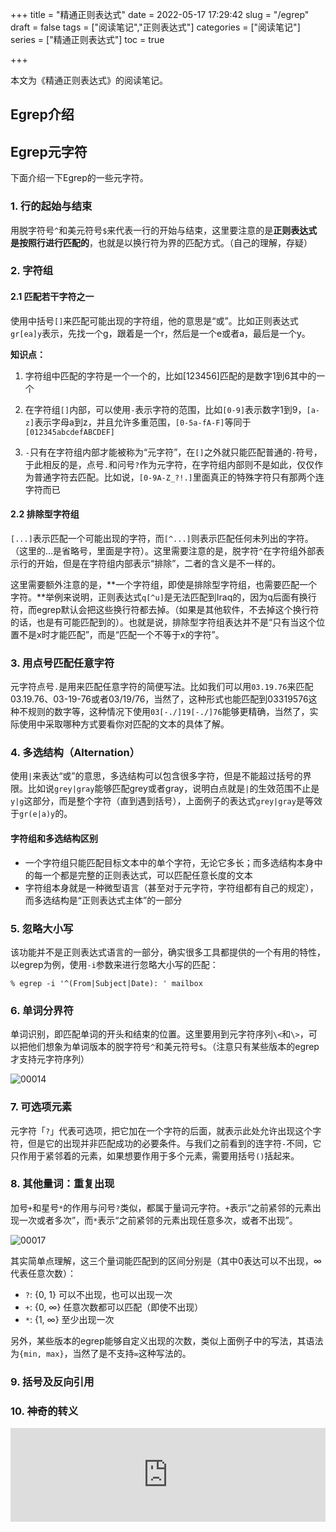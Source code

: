 +++
title = "精通正则表达式"
date = 2022-05-17 17:29:42
slug = "/egrep"
draft = false
tags = ["阅读笔记","正则表达式"]
categories = ["阅读笔记"]
series = ["精通正则表达式"]
toc = true

+++

本文为《精通正则表达式》的阅读笔记。



## Egrep介绍





## Egrep元字符

下面介绍一下Egrep的一些元字符。

### 1. 行的起始与结束

用脱字符号`^`和美元符号`$`来代表一行的开始与结束，这里要注意的是**正则表达式是按照行进行匹配的**，也就是以换行符为界的匹配方式。（自己的理解，存疑）

### 2. 字符组

#### 2.1 匹配若干字符之一

使用中括号`[]`来匹配可能出现的字符组，他的意思是“或”。比如正则表达式`gr[ea]y`表示，先找一个g，跟着是一个r，然后是一个e或者a，最后是一个y。

**知识点：**

1. 字符组中匹配的字符是一个一个的，比如[123456]匹配的是数字1到6其中的一个

2. 在字符组`[]`内部，可以使用`-`表示字符的范围，比如`[0-9]`表示数字1到9，`[a-z]`表示字母a到z，并且允许多重范围，`[0-5a-fA-F]`等同于`[012345abcdefABCDEF]`
3. `-`只有在字符组内部才能被称为“元字符”，在`[]`之外就只能匹配普通的`-`符号，于此相反的是，点号`.`和问号`?`作为元字符，在字符组内部则不是如此，仅仅作为普通字符去匹配。比如说，`[0-9A-Z_?!.]`里面真正的特殊字符只有那两个连字符而已

#### 2.2 排除型字符组

`[...]`表示匹配一个可能出现的字符，而`[^...]`则表示匹配任何未列出的字符。（这里的...是省略号，里面是字符）。这里需要注意的是，脱字符`^`在字符组外部表示行的开始，但是在字符组内部表示“排除”，二者的含义是不一样的。



这里需要额外注意的是，**一个字符组，即使是排除型字符组，也需要匹配一个字符。**举例来说明，正则表达式`q[^u]`是无法匹配到Iraq的，因为q后面有换行符，而egrep默认会把这些换行符都去掉。（如果是其他软件，不去掉这个换行符的话，也是有可能匹配到的）。也就是说，排除型字符组表达并不是“只有当这个位置不是x时才能匹配”，而是“匹配一个不等于x的字符”。

### 3. 用点号匹配任意字符

元字符点号`.`是用来匹配任意字符的简便写法。比如我们可以用`03.19.76`来匹配03.19.76、03-19-76或者03/19/76，当然了，这种形式也能匹配到03319576这种不规则的数字等，这种情况下使用`03[-./]19[-./]76`能够更精确，当然了，实际使用中采取哪种方式要看你对匹配的文本的具体了解。



### 4. 多选结构（Alternation）

使用`|`来表达“或”的意思，多选结构可以包含很多字符，但是不能超过括号的界限。比如说`grey|gray`能够匹配grey或者gray，说明白点就是`|`的生效范围不止是`y|g`这部分，而是整个字符（直到遇到括号），上面例子的表达式`grey|gray`是等效于`gr(e|a)y`的。

#### 字符组和多选结构区别

- 一个字符组只能匹配目标文本中的单个字符，无论它多长；而多选结构本身中的每一个都是完整的正则表达式，可以匹配任意长度的文本
- 字符组本身就是一种微型语言（甚至对于元字符，字符组都有自己的规定），而多选结构是“正则表达式主体”的一部分

### 5. 忽略大小写

该功能并不是正则表达式语言的一部分，确实很多工具都提供的一个有用的特性，以egrep为例，使用`-i`参数来进行忽略大小写的匹配：

```she
% egrep -i '^(From|Subject|Date): ' mailbox
```

### 6. 单词分界符

单词识别，即匹配单词的开头和结束的位置。这里要用到元字符序列`\<`和`\>`，可以把他们想象为单词版本的脱字符号`^`和美元符号`$`。（注意只有某些版本的egrep才支持元字符序列）

![00014](https://kiwi4814-1256211473.cos.ap-nanjing.myqcloud.com//img202206072000637.jpeg)

### 7. 可选项元素

元字符「`?`」代表可选项，把它加在一个字符的后面，就表示此处允许出现这个字符，但是它的出现并非匹配成功的必要条件。与我们之前看到的连字符`-`不同，它只作用于紧邻着的元素，如果想要作用于多个元素，需要用括号`()`括起来。

### 8. 其他量词：重复出现

加号`+`和星号`*`的作用与问号`?`类似，都属于量词元字符。`+`表示“之前紧邻的元素出现一次或者多次”，而`*`表示“之前紧邻的元素出现任意多次，或者不出现”。



![00017](https://kiwi4814-1256211473.cos.ap-nanjing.myqcloud.com//img202206081156500.jpeg)

其实简单点理解，这三个量词能匹配到的区间分别是（其中0表达可以不出现，∞代表任意次数）：

- `?`: {0, 1} 可以不出现，也可以出现一次
- `+`: {0, ∞} 任意次数都可以匹配（即使不出现）
- `*`: {1, ∞} 至少出现一次



另外，某些版本的egrep能够自定义出现的次数，类似上面例子中的写法，其语法为`{min, max}`，当然了是不支持`∞`这种写法的。

### 9. 括号及反向引用



### 10. 神奇的转义









<iframe src="https://ip.skk.moe/simple" style="width: 100%; border: 0"></iframe>

